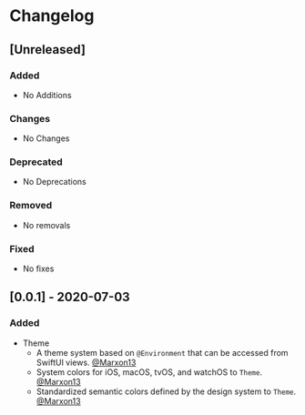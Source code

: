 # Changelog

## [Unreleased]

### Added
- No Additions
### Changes
- No Changes
### Deprecated
- No Deprecations
### Removed
- No removals
### Fixed
- No fixes

## [0.0.1] - 2020-07-03

### Added
- Theme
    - A theme system based on `@Environment` that can be accessed from SwiftUI views. [@Marxon13](https://marxon13.com)
    - System colors for iOS, macOS, tvOS, and watchOS to `Theme`. [@Marxon13](https://marxon13.com)
    - Standardized semantic colors defined by the design system to `Theme`. [@Marxon13](https://marxon13.com)


